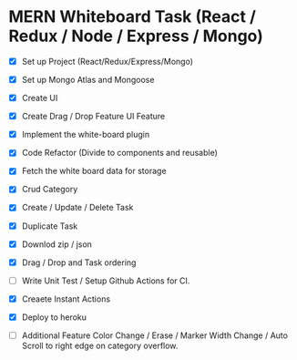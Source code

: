 # MERN Whiteboard Task (React / Redux / Node / Express / Mongo)

- [x] Set up Project (React/Redux/Express/Mongo)
- [x] Set up Mongo Atlas and Mongoose
- [x] Create UI
- [x] Create Drag / Drop Feature UI Feature
- [x] Implement the white-board plugin
- [x] Code Refactor (Divide to components and reusable)
- [x] Fetch the white board data for storage
- [x] Crud Category
- [x] Create / Update / Delete Task
- [x] Duplicate Task
- [x] Downlod zip / json
- [x] Drag / Drop and Task ordering
- [ ] Write Unit Test / Setup Github Actions for CI.
- [x] Creaete Instant Actions
- [x] Deploy to heroku

- [ ] Additional Feature Color Change / Erase / Marker Width Change / Auto Scroll to right edge on category overflow.
